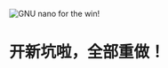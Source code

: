 ![GNU nano for the win!](https://raw.githubusercontent.com/lhmouse/poseidon/master/gnu-nano-ftw.png)

# 开新坑啦，全部重做！
